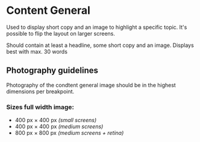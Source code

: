 <!-- @format -->
# Content General

Used to display short copy and an image to highlight a specific topic.
It's possible to flip the layout on larger screens.

Should contain at least a headline, some short copy and an image. Displays best with max. 30 words

## Photography guidelines

Photography of the condtent general image should be in the highest dimensions per breakpoint.

### Sizes full width image:
- 400 px × 400 px *(small screens)*
- 400 px × 400 px *(medium screens)*
- 800 px × 800 px *(medium screens + retina)*
